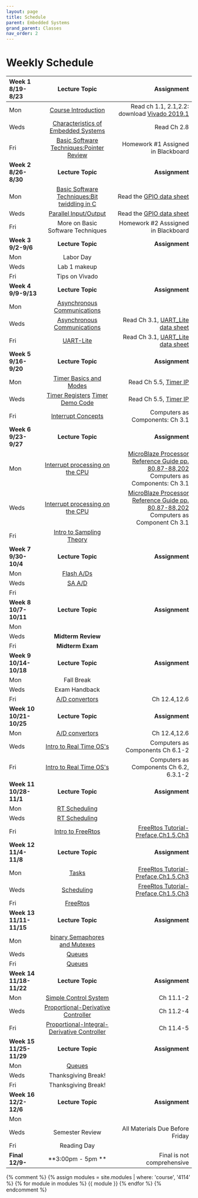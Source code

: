 ```yaml
---
layout: page
title: Schedule
parent: Embedded Systems
grand_parent: Classes
nav_order: 2
---
```


# Weekly Schedule

| Week 1 8/19-8/23        | Lecture Topic                          | Assignment           |
| :---------------------- | :------------------------------------: | --------------------:|
| Mon   | [Course Introduction](../../_modules/eecs-4114/4114_intro_F24.pdf) |  Read ch 1.1, 2.1,2.2: download [Vivado 2019.1](https://www.xilinx.com/support/download/index.html/content/xilinx/en/downloadNav/vivado-design-tools/archive.html)     |
| Weds  | [Characteristics of Embedded Systems](../../_modules/eecs-4114/4114_emboverview2_F23.pdf) |  Read Ch 2.8 |
| Fri   | [Basic Software Techniques:Pointer Review](../../_modules/eecs-4114/Pointers.pdf) | Homework #1 Assigned in Blackboard   |
| **Week 2 8/26-8/30**    |  **Lecture Topic**                     | **Assignment**       |
| Mon   | [Basic Software Techniques:Bit twiddling in C](../../_modules/eecs-4114/4114_bit_twiddling.pdf) |  Read the [GPIO data sheet](../../_modules/eecs-4114/data-sheets/axi-gpio.pdf)    |
| Weds  | [Parallel Input/Output](../../_modules/eecs-4114/4114_gpio.pdf) |  Read the [GPIO data sheet](../../_modules/eecs-4114/data-sheets/axi-gpio.pdf) |
| Fri   | More on Basic Software Techniques |  Homework #2 Asssigned in Blackboard  |
| **Week 3 9/2-9/6**      | **Lecture Topic**                      | **Assignment**       |
| Mon   | Labor Day       |      |
| Weds  | Lab 1 makeup    |      |
| Fri   | Tips on Vivado  |      |
| **Week 4 9/9-9/13**     | **Lecture Topic**                      | **Assignment**       |
| Mon   | [Asynchronous Communications](../../_modules/eecs-4114/4114asynch.pdf) |  |
| Weds  | [Asynchronous Communications](../../_modules/eecs-4114/4114asynch.pdf) | Read Ch 3.1, [UART_Lite data sheet](../../_modules/eecs-4114/data-sheets/pg142-axi-uartlite.pdf) |
| Fri   | [UART-Lite](../../_modules/eecs-4114/4114uart-lite-1.pdf) |  Read Ch 3.1, [UART_Lite data sheet](../../_modules/eecs-4114/data-sheets/pg142-axi-uartlite.pdf) |
| **Week 5 9/16-9/20**    | **Lecture Topic**                      | **Assignment**       |
| Mon   | [Timer Basics and Modes](../../_modules/eecs-4114/4114timers.pdf) | Read Ch 5.5, [Timer IP](../../_modules/eecs-4114/data-sheets/pg079-axi-timer.pdf) |
| Weds  | [Timer Registers](../../_modules/eecs-4114/4114timers.pdf) [Timer Demo Code](../../_modules/eecs-4114/timer-demo.pdf)| Read Ch 5.5, [Timer IP](../../_modules/eecs-4114/data-sheets/pg079-axi-timer.pdf) |
| Fri   |   [Interrupt Concepts](../../_modules/eecs-4114/4114-Interrupts-axi.pdf) | Computers as Components: Ch 3.1 |
| **Week 6 9/23-9/27**    | **Lecture Topic**                      | **Assignment**       |
| Mon   | [Interrupt processing on the CPU](../../_modules/eecs-4114/4114-Interrupts-axi.pdf) | [MicroBlaze Processor Reference Guide pp. 80,87-88,202](https://www.amd.com/content/dam/xilinx/support/documents/sw_manuals/xilinx2021_2/ug984-vivado-microblaze-ref.pdf) <br> Computers as Components: Ch 3.1  |
| Weds   | [Interrupt processing on the CPU](../../_modules/eecs-4114/4114-Interrupts-axi.pdf) | [MicroBlaze Processor Reference Guide pp. 80,87-88,202](https://www.amd.com/content/dam/xilinx/support/documents/sw_manuals/xilinx2021_2/ug984-vivado-microblaze-ref.pdf) <br> Computers as Component Ch 3.1 |
| Fri | [Intro to Sampling Theory](../../_modules/eecs-4114/AtoD.pdf) | |
| **Week 7 9/30-10/4**    | **Lecture Topic**                      | **Assignment**       |
| Mon   | [Flash A/Ds](../../_modules/eecs-4114/AtoD.pdf) |    |
| Weds  | [SA A/D](../../_modules/eecs-4114/AtoD.pdf) |   |
| Fri   |  |    |
| **Week 8 10/7-10/11**   | **Lecture Topic**                      | **Assignment**       |
| Mon   |   |   |
| Weds  | **Midterm Review** |   |
| Fri   | **Midterm Exam**   |   |
| **Week 9 10/14-10/18**  | **Lecture Topic**                      | **Assignment**       |
| Mon   | Fall Break      |   |
| Weds  | Exam Handback   |   |
| Fri   | [A/D convertors](../../_modules/eecs-4114/AtoD.pdf)      | Ch 12.4,12.6         |
| **Week 10 10/21-10/25** |  **Lecture Topic**                     | **Assignment**       |
| Mon   | [A/D convertors](../../_modules/eecs-4114/AtoD.pdf)      |  Ch 12.4,12.6        |
| Weds  | [Intro to Real Time OS's](../../_modules/eecs-4114/4114OS-1.pdf) | Computers as Components Ch 6.1-2 |
| Fri   | [Intro to Real Time OS's](../../_modules/eecs-4114/4114OS-1.pdf) | Computers as Components Ch 6.2, 6.3.1-2 |
| **Week 11 10/28-11/1**  | **Lecture Topic**                      | **Assignment**       |
| Mon   | [RT Scheduling](../../_modules/eecs-4114/4114OS-1.pdf)   |   |
| Weds  | [RT Scheduling](../../_modules/eecs-4114/4114OS-1.pdf)   |   |
| Fri   | [Intro to FreeRtos](../../_modules/eecs-4114/freeRtos.pdf) | [FreeRtos Tutorial-Preface,Ch1.5,Ch3](../../_modules/eecs-4114/161204_Mastering_the_FreeRTOS_Real_Time_Kernel-A_Hands-On_Tutorial_Guide.pdf)  |
| **Week 12 11/4-11/8**   | **Lecture Topic**                      | **Assignment**       |
| Mon   | [Tasks](../../_modules/eecs-4114/freeRtos.pdf)           | [FreeRtos Tutorial-Preface,Ch1.5,Ch3](../../_modules/eecs-4114/161204_Mastering_the_FreeRTOS_Real_Time_Kernel-A_Hands-On_Tutorial_Guide.pdf)   |
| Weds  | [Scheduling](../../_modules/eecs-4114/freeRtos.pdf)      | [FreeRtos Tutorial-Preface,Ch1.5,Ch3](../../_modules/eecs-4114/161204_Mastering_the_FreeRTOS_Real_Time_Kernel-A_Hands-On_Tutorial_Guide.pdf) |
| Fri   | [FreeRtos](../../_modules/eecs-4114/freeRtos.pdf)        |   |
| **Week 13 11/11-11/15** | **Lecture Topic**                      | **Assignment**       |
| Mon   | [binary Semaphores and Mutexes](../../_modules/eecs-4114/freeRtos.pdf) |        |
| Weds  | [Queues](../../_modules/eecs-4114/Queues2.pdf)           |   |
| Fri   | [Queues](../../_modules/eecs-4114/Queues2.pdf)           |   |
| **Week 14 11/18-11/22** | **Lecture Topic**                      | **Assignment**       |
| Mon   | [Simple Control System](../../_modules/eecs-4114/PIDcontrol.pdf)| Ch 11.1-2     |
| Weds  | [Proportional-Derivative Controller](../../_modules/eecs-4114/PIDcontrol.pdf) | Ch 11.2-4 |
| Fri   | [Proportional-Integral-Derivative Controller](../../_modules/eecs-4114/PIDcontrol.pdf)| Ch 11.4-5 |
| **Week 15 11/25-11/29** | **Lecture Topic**                      | **Assignment**       |
| Mon   | [Queues](../../_modules/eecs-4114/Queues2.pdf)|   |
| Weds  | Thanksgiving Break! |   |
| Fri   | Thanksgiving Break! |   |
| **Week 16 12/2-12/6**   | **Lecture Topic**                      | **Assignment**       |
| Mon   |   |   |
| Weds  | Semester Review | All Materials Due Before Friday |
| Fri   | Reading Day     |   |
| **Final 12/9-**         | **3:00pm - 5pm **                      | Final is not comprehensive |


{% comment %}
{% assign modules = site.modules | where: 'course', '4114' %}
{% for module in modules %}
  {{ module }}
{% endfor %}
{% endcomment %}

